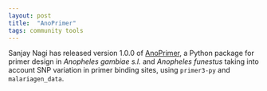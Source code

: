 ```yaml
---
layout: post
title:  "AnoPrimer"
tags: community tools
---
```


Sanjay Nagi has released version 1.0.0 of
[AnoPrimer](https://github.com/sanjaynagi/AnoPrimer), a Python package
for primer design in *Anopheles gambiae s.l.* and *Anopheles funestus*
taking into account SNP variation in primer binding sites, using
`primer3-py` and `malariagen_data`.
